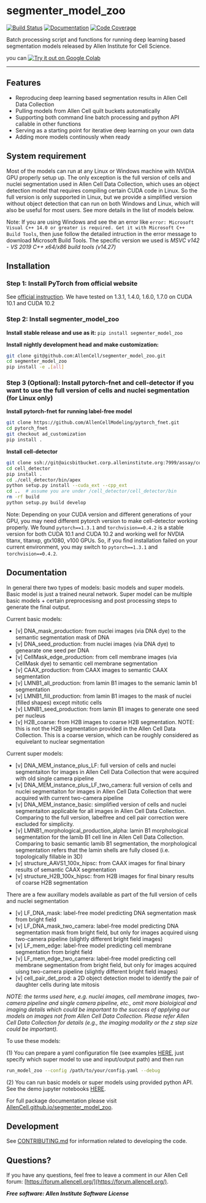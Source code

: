 # segmenter_model_zoo

[![Build Status](https://github.com/AllenCell/segmenter_model_zoo/workflows/Build%20Master/badge.svg)](https://github.com/AllenCell/segmenter_model_zoo/actions)
[![Documentation](https://github.com/AllenCell/segmenter_model_zoo/workflows/Documentation/badge.svg)](https://AllenCell.github.io/segmenter_model_zoo)
[![Code Coverage](https://codecov.io/gh/AllenCell/segmenter_model_zoo/branch/main/graph/badge.svg)](https://codecov.io/gh/AllenCell/segmenter_model_zoo)

Batch processing script and functions for running deep learning based segmentation models released by Allen Institute for Cell Science. 

you can [![Try it out on Google Colab](https://colab.research.google.com/assets/colab-badge.svg)](https://colab.research.google.com/github/AllenCell/segmenter_model_zoo)

---

## Features
* Reproducing deep learning based segmentation results in Allen Cell Data Collection
* Pulling models from Allen Cell quilt buckets automatically
* Supporting both command line batch processing and python API callable in other functions
* Serving as a starting point for iterative deep learning on your own data
* Adding more models continously when ready

## System requirement

Most of the models can run at any Linux or Windows machine with NVIDIA GPU properly
setup up. The only exception is the full version of cells and nuclei segmentation used
in Allen Cell Data Collection, which uses an object detection model that requires 
compiling certain CUDA code in Linux. So the full version is only supported in Linux, but 
we provide a simplified version without object detection that can run on both Windows and Linux, which will also be useful for most users. See more details in the list of models below.

Note: If you are using Windows and see the an error like `error: Microsoft Visual C++ 14.0 or greater is required. Get it with Microsoft C++ Build Tools`, then juse follow the detailed intruction in the error message to download Microsoft Build Tools. The specific version we used is *MSVC v142 - VS 2019 C++ x64/x86 build tools (v14.27)*

## Installation

### Step 1: Install PyTorch from official website

See [official instruction](https://pytorch.org/get-started/locally/). We have tested on 1.3.1, 1.4.0, 1.6.0, 1.7.0 on CUDA 10.1 and CUDA 10.2

### Step 2: Install segmenter_model_zoo

**Install stable release and use as it:** 
`pip install segmenter_model_zoo`<br>

**Install nightly development head and make customization:**

```bash
git clone git@github.com:AllenCell/segmenter_model_zoo.git
cd segmenter_model_zoo
pip install -e .[all]
```

### Step 3 (Optional): Install pytorch-fnet and cell-detector if you want to use the full version of cells and nuclei segmentation (for Linux only)

**Install pytorch-fnet for running label-free model**
```bash
git clone https://github.com/AllenCellModeling/pytorch_fnet.git
cd pytorch_fnet
git checkout ad_customization
pip install .
```

**Install cell-detector**

```bash
git clone ssh://git@aicsbitbucket.corp.alleninstitute.org:7999/assay/cell_detector.git
cd cell_detector
pip install .
cd ./cell_detector/bin/apex
python setup.py install --cuda_ext --cpp_ext
cd ..  # assume you are under /cell_detector/cell_detector/bin
rm -rf build
python setup.py build develop
```

Note: Depending on your CUDA version and different generations of your GPU, you may need different pytorch version to make cell-detector working properly. We found `pytorch==1.3.1` and `torchvision==0.4.2` is a stable version for both CUDA 10.1 and CUDA 10.2 and working well for NVDIA titanx, titanxp, gtx1080, v100 GPUs. So, if you find installation failed on your current environment, you may switch to `pytorch==1.3.1` and `torchvision==0.4.2`.

## Documentation

In general there two types of models: basic models and super models. Basic model is just a trained neural network. Super model can be multiple basic models + certain preprocesisng and post processing steps to generate the final output.

Current basic models:

* [v] DNA_mask_production: from nuclei images (via DNA dye) to the semantic segmentation mask of DNA
* [v] DNA_seed_production: from nuclei images (via DNA dye) to genearate one seed per DNA
* [v] CellMask_edge_production: from cell membrane images (via CellMask dye) to semantic cell membrane segmentation
* [v] CAAX_production: from CAAX images to semantic CAAX segmentation
* [v] LMNB1_all_production: from lamin B1 images to the semanic lamin b1 segmentation
* [v] LMNB1_fill_production: from lamin B1 images to the mask of nuclei (filled shapes) except mitotic cells
* [v] LMNB1_seed_production: from lamin B1 images to generate one seed per nucleus
* [v] H2B_coarse: from H2B images to coarse H2B segmentation. NOTE: this is not the H2B segmentation provided in the 
      Allen Cell Data Collection. This is a coarse version, which can be roughly considered as equivelant to nuclear
      segmentation

Current super models:

* [v] DNA_MEM_instance_plus_LF: full version of cells and nuclei segmentaiton for images in Allen Cell Data Collection that 
      were acquired with old single camera pipeline
* [v] DNA_MEM_instance_plus_LF_two_camera: full version of cells and nuclei segmentaiton for images in Allen Cell Data Collection that 
      were acquired with current two-camera pipeline
* [v] DNA_MEM_instance_basic: simplified version of cells and nuclei segmentaiton applicable for all images in Allen Cell Data 
      Collection. Comparing to the full version, labelfree and cell pair correction were excluded for simplicity.
* [v] LMNB1_morphological_production_alpha: lamin B1 morphological segmentation for the lamib B1 cell line in Allen Cell Data 
      Collection. Comparing to basic semantic lamib B1 segmentation, the morphological segmentation refers that the lamin shells are fully closed 
      (i.e. topologically fillable in 3D)
* [v] structure_AAVS1_100x_hipsc: from CAAX images for final binary results of semantic CAAX segmentation
* [v] structure_H2B_100x_hipsc: from H2B images for final binary results of coarse H2B segmentation

There are a few auxillary models available as part of the full version of cells and nuclei segmentation
* [v] LF_DNA_mask: label-free model predicting DNA segmentation mask from bright field
* [v] LF_DNA_mask_two_camera: label-free model predicting DNA segmentation mask from bright field, but only for images acquired uisng two-camera pipeline (slightly different bright field images)
* [v] LF_mem_edge: label-free model predicting cell membrane segmentation from bright field
* [v] LF_mem_edge_two_camera: label-free model predicting cell membrane segmentation from bright field, but only for images acquired uisng two-camera pipeline (slightly different bright field images)
* [v] cell_pair_det_prod: a 2D object detection model to identify the pair of daughter cells during late mitosis


*NOTE: the terms used here, e.g. nuclei images, cell membrane images, two-camera pipeline and single camera pipeline, etc., omit more bioloigical and imaging details which could be important to the success of applying our models on images not from Allen Cell Data Collection. Please refer Allen Cell Data Collection for details (e.g., the imaging modality or the z step size could be important).*

To use these models:

(1) You can prepare a yaml configuration file (see examples [HERE](https://github.com/AllenCell/segmenter_model_zoo/tree/main/config_examples), just specify which super model to use and input/output path) and then run
```bash
run_model_zoo --config /path/to/your/config.yaml --debug
```

(2) You can run basic models or super models using provided python API. See the demo jupyter notebooks [HERE](https://github.com/AllenCell/segmenter_model_zoo/tree/main/playbooks).

For full package documentation please visit [AllenCell.github.io/segmenter_model_zoo](https://AllenCell.github.io/segmenter_model_zoo).

## Development
See [CONTRIBUTING.md](CONTRIBUTING.md) for information related to developing the code.

## Questions?

If you have any questions, feel free to leave a comment in our Allen Cell forum: [https://forum.allencell.org/](https://forum.allencell.org/). 

***Free software: Allen Institute Software License***

